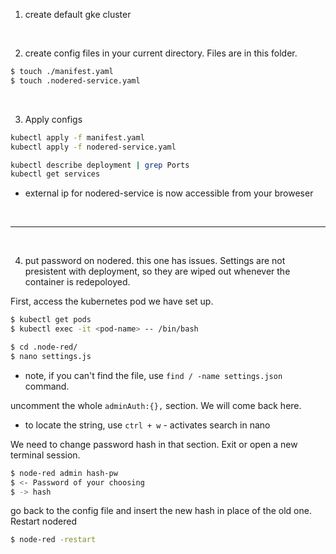 1. create default gke cluster

<br>

2. create config files in your current directory. Files are in this folder. 

```bash
$ touch ./manifest.yaml
$ touch .nodered-service.yaml
```

<br>

3. Apply configs

```bash
kubectl apply -f manifest.yaml
kubectl apply -f nodered-service.yaml

kubectl describe deployment | grep Ports
kubectl get services
```

- external ip for nodered-service is now accessible from your broweser

<br>

---

<br>

4. put password on nodered. this one has issues. Settings are not presistent with deployment, so they are wiped out whenever the container is redepoloyed. 

First, access the kubernetes pod we have set up.

```bash
$ kubectl get pods
$ kubectl exec -it <pod-name> -- /bin/bash
```

```bash
$ cd .node-red/
$ nano settings.js
```
* note, if you can't find the file, use `find / -name settings.json` command.



uncomment the whole `adminAuth:{},` section. We will come back here.

* to locate the string, use `ctrl + w` - activates search in nano



We need to change password hash in that section. Exit or open a new terminal session.

```bash
$ node-red admin hash-pw
$ <- Password of your choosing
$ -> hash
```

go back to the config file and insert the new hash in place of the old one. Restart nodered

```bash
$ node-red -restart
```

